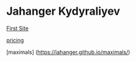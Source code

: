 # Jahanger Kydyraliyev


[First Site](https://jahanger.github.io/lesson_12/css/ "Мой первый сайт")
  
  
  [pricing](https://jahanger.github.io/pricing/)


[maximals] (https://jahanger.github.io/maximals/)
